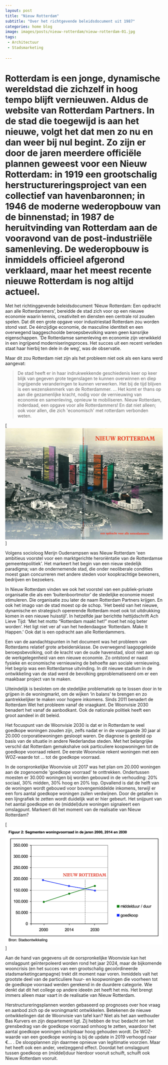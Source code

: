 ```yaml
---
layout: post
title: "Nieuw Rotterdam"
subtitle: "Over het richtgevende beleidsdocument uit 1987"
categories: home blog
image: images/posts/nieuw-rotterdam/nieuw-rotterdam-01.jpg
tags: 
 - Architectuur 
 - Stadsmarketing

---
```


# Rotterdam is een jonge, dynamische wereldstad die zichzelf in hoog tempo blijft vernieuwen. Aldus de website van Rotterdam Partners. In de stad die toegewijd is aan het nieuwe, volgt het dat men zo nu en dan weer bij nul begint. Zo zijn er door de jaren meerdere officiële plannen geweest voor een Nieuw Rotterdam: in 1919 een grootschalig herstructureringsproject van een collectief van havenbaronnen; in 1946 de moderne wederopbouw van de binnenstad; in 1987 de heruitvinding van Rotterdam aan de vooravond van de post-industriële samenleving. De wederopbouw is inmiddels officieel afgerond verklaard, maar het meest recente nieuwe Rotterdam is nog altijd actueel.

Met het richtinggevende beleidsdocument ‘Nieuw Rotterdam: Een opdracht aan alle Rotterdammers’, bereidde de stad zich voor op een nieuwe economie waarin kennis, creativiteit en diensten een centrale rol zouden spelen. Dat dit een grote opgave voor industriestad Rotterdam zou worden stond vast. De éénzijdige economie, de masculine identiteit en een overwegend laaggeschoolde beroepsbevolking waren geen kansrijke eigenschappen. 'De Rotterdamse samenleving en economie zijn verwikkeld in een ingrijpend moderniseringsproces. Het succes uit een recent verleden staat haar hierbij ten dele in de weg’, was de observatie.

Maar dit zou Rotterdam niet zijn als het probleem niet ook als een kans werd aangevat:

>De stad heeft er in haar indrukwekkende geschiedenis keer op keer blijk van gegeven grote tegenslagen te kunnen overwinnen en diep ingrijpende veranderingen te kunnen verwerken. Het bij de tijd blijven is een wezenskenmerk van de Rotterdammer. ... Het komt er thans op aan die gezamenlijke kracht, nodig voor de vernieuwing van economie en samenleving, opnieuw te mobiliseren. Nieuw Rotterdam, inderdaad, een opgave voor alle Rotterdammers! En dat niet alleen; ook voor allen, die zich 'economisch' met rotterdam verbonden weten.

[![Nieuw Rotterdam: Een opdracht aan alle Rotterdammers](images/posts/nieuw-rotterdam/nieuw-rotterdam-02.jpg)]

Volgens socioloog Merijn Oudenampsen was Nieuw Rotterdam 'een ambitieus voorstel voor een marktgerichte heroriëntatie van de Rotterdamse gemeentepolitiek'. Het markeert het begin van een nieuw stedelijk paradigma; van de ondernemende stad, die onder neoliberale condities moest gaan concurreren met andere steden voor koopkrachtige bewoners, bedrijven en bezoekers. 

In Nieuw Rotterdam vinden we ook het voorstel van een publiek-private organisatie die als een ‘buitenboortmotor’ de stedelijke economie moest stimuleren. Die organisatie zou later de naam Rotterdam Partners krijgen. En ook het imago van de stad moest op de schop. 'Het beeld van het nieuwe, dynamische en strategisch opererende Rotterdam moet ook tot uitdrukking komen in een nieuwe huisstijl'. In hetzelfde jaar berichtte hettijdschrift Ach Lieve Tijd: ‘Met het motto “Rotterdam maakt het!” moet het nòg beter worden’. Het ligt niet ver af van het hedendaagse ‘Rotterdam. Make It Happen.’ Ook dat is een opdracht aan alle Rotterdammers.

Een van de aandachtspunten in het document was het probleem van Rotterdams relatief grote arbeidersklasse. De overwegend laagopgeleide beroepsbevolking, ooit de kracht van de oude havenstad, sloot niet aan op de werkgelegenheid van een nieuwe economie. Zo ontstond er naast fysieke en economische vernieuwing de behoefte aan sociale vernieuwing. Het begrip was een Rotterdamse uitvinding. In dit nieuwe stadium in de ontwikkeling van de stad werd de bevolking geproblematiseerd om er een maakbaar project van te maken.

Uiteindelijk is besloten om de stedelijke problematiek op te lossen door in te grijpen in de woningmarkt, om de wijken ‘in balans’ te brengen en zo aantrekkelijker te maken voor hogere inkomens. Sinds 2011 benadert de Rotterdam Wet het probleem vanaf de vraagkant. De Woonvisie 2030 benadert het vanaf de aanbodkant. Ook de nationale politiek heeft een groot aandeel in dit beleid.

Het focuspunt van de Woonvisie 2030 is dat er in Rotterdam te veel goedkope woningen zouden zijn, zelfs nadat er in de voorgaande 30 jaar al 20.000 corporatiewoningen gesloopt waren. De diagnose is gesteld op basis van de situatie in andere Nederlandse steden. Met het belangrijke verschil dat Rotterdam gemakshalve ook particuliere koopwoningen tot de goedkope voorraad rekent. De eerste Woonvisie rekent woningen met een WOZ-waarde tot … tot de goedkope voorraad.

In de oorspronkelijke Woonvisie uit 2017 was het plan om 20.000 woningen aan de zogenoemde 'goedkope voorraad' te onttrekken. Ondertussen moesten er 30.000 woningen bij worden gebouwd in de verhouding: 20% sociaal, 30% midden, 30% hoog en 20% top. Opvallend is dat de helft van de woningen wordt gebouwd voor bovengemiddelde inkomens, terwijl er een fors aantal goedkope woningen zullen verdwijnen. Door de getallen in een lijngrafiek te zetten wordt duidelijk wat er hier gebeurt. Het snijpunt van het aantal goedkope en de (middel)dure woningen signaleert een omslagpunt. Markeert dit het moment van de realisatie van Nieuw Rotterdam?

[![Woonvisie 2030: goedkope versus (middel)dure voorraad](images/posts/nieuw-rotterdam/woonvisie-01.jpg)]

Aan de hand van gegevens uit de oorspronkelijke Woonvisie kan het omslagpunt geïnterpoleerd worden rond het jaar 2024, maar de bijkomende wooncrisis (en het succes van een grootschalig gecoördineerde stadsmarketingcampagne) trekt dit moment naar voren. Inmiddels valt het grootste deel van de particuliere huur- en koopwoningen die voorheen tot de goedkope voorraad werden gerekend in de duurdere categorie. Wie denkt dat dit het college op andere ideeën zet heeft het mis. Het brengt immers alleen maar vaart in de realisatie van Nieuw Rotterdam.

Herstructureringsplannen worden gebaseerd op prognoses over hoe vraag en aanbod zich op de woningmarkt ontwikkelen. Betekenen de nieuwe ontwikkelingen dat de Woonvisie van tafel kan? Niet als het aan wethouder Bas Kurvers en zijn departement ligt. Zij hebben de truc bedacht om het grensbedrag van de goedkope voorraad omhoog te zetten, waardoor het aantal goedkope woningen schijnbaar hoog gehouden wordt. De WOZ-waarde van een goedkope woning is bij de update in 2019 verhoogd naar €... .  De sloopplannen zijn daarmee opnieuw van legitimatie voorzien. Maar het heeft ook een ander, veelzeggend effect. Doordat het omslagpunt tussen goedkoop en (middel)duur hierdoor vooruit schuift, schuift ook Nieuw Rotterdam vooruit.